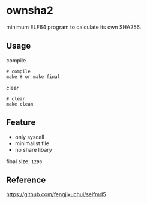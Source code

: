 # ownsha2
minimum ELF64 program to calculate its own SHA256.

## Usage

compile
```shell
# compile
make # or make final
```

clear
```shell
# clear
make clean
```

## Feature
- only syscall
- minimalist file
- no share libary


final size: `1290`

## Reference

https://github.com/fengjixuchui/selfmd5
